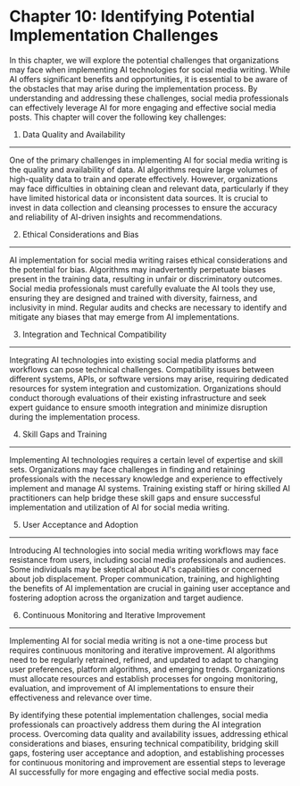 Chapter 10: Identifying Potential Implementation Challenges
===========================================================

In this chapter, we will explore the potential challenges that organizations may face when implementing AI technologies for social media writing. While AI offers significant benefits and opportunities, it is essential to be aware of the obstacles that may arise during the implementation process. By understanding and addressing these challenges, social media professionals can effectively leverage AI for more engaging and effective social media posts. This chapter will cover the following key challenges:

1. Data Quality and Availability
--------------------------------

One of the primary challenges in implementing AI for social media writing is the quality and availability of data. AI algorithms require large volumes of high-quality data to train and operate effectively. However, organizations may face difficulties in obtaining clean and relevant data, particularly if they have limited historical data or inconsistent data sources. It is crucial to invest in data collection and cleansing processes to ensure the accuracy and reliability of AI-driven insights and recommendations.

2. Ethical Considerations and Bias
----------------------------------

AI implementation for social media writing raises ethical considerations and the potential for bias. Algorithms may inadvertently perpetuate biases present in the training data, resulting in unfair or discriminatory outcomes. Social media professionals must carefully evaluate the AI tools they use, ensuring they are designed and trained with diversity, fairness, and inclusivity in mind. Regular audits and checks are necessary to identify and mitigate any biases that may emerge from AI implementations.

3. Integration and Technical Compatibility
------------------------------------------

Integrating AI technologies into existing social media platforms and workflows can pose technical challenges. Compatibility issues between different systems, APIs, or software versions may arise, requiring dedicated resources for system integration and customization. Organizations should conduct thorough evaluations of their existing infrastructure and seek expert guidance to ensure smooth integration and minimize disruption during the implementation process.

4. Skill Gaps and Training
--------------------------

Implementing AI technologies requires a certain level of expertise and skill sets. Organizations may face challenges in finding and retaining professionals with the necessary knowledge and experience to effectively implement and manage AI systems. Training existing staff or hiring skilled AI practitioners can help bridge these skill gaps and ensure successful implementation and utilization of AI for social media writing.

5. User Acceptance and Adoption
-------------------------------

Introducing AI technologies into social media writing workflows may face resistance from users, including social media professionals and audiences. Some individuals may be skeptical about AI's capabilities or concerned about job displacement. Proper communication, training, and highlighting the benefits of AI implementation are crucial in gaining user acceptance and fostering adoption across the organization and target audience.

6. Continuous Monitoring and Iterative Improvement
--------------------------------------------------

Implementing AI for social media writing is not a one-time process but requires continuous monitoring and iterative improvement. AI algorithms need to be regularly retrained, refined, and updated to adapt to changing user preferences, platform algorithms, and emerging trends. Organizations must allocate resources and establish processes for ongoing monitoring, evaluation, and improvement of AI implementations to ensure their effectiveness and relevance over time.

By identifying these potential implementation challenges, social media professionals can proactively address them during the AI integration process. Overcoming data quality and availability issues, addressing ethical considerations and biases, ensuring technical compatibility, bridging skill gaps, fostering user acceptance and adoption, and establishing processes for continuous monitoring and improvement are essential steps to leverage AI successfully for more engaging and effective social media posts.
